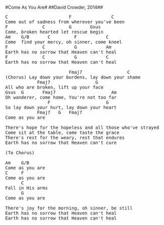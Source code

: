 #Come As You Are#
##David Crowder, 2014##
<pre>
<span class="notes">C                       F               C</span>
Come out of sadness from wherever you've been
<span class="notes">F             C         G       Gsus</span>
Come, broken hearted let rescue begin
<span class="notes">Am    G/B       C         F           C</span>
Come  find your mercy, oh sinner, come kneel
<span class="notes">F             C           G           Am</span>
Earth has no sorrow that Heaven can't heal
<span class="notes">F             C           G           C</span>
Earth has no sorrow that Heaven can't heal

<span class="notes">                        Fmaj7                 C</span>
(Chorus) Lay down your burdens, lay down your shame
<span class="notes">            Fmaj7                 G</span>
All who are broken, lift up your face
<span class="notes">Gsus  G       Fmaj7                     Am</span>
Oh wanderer, come home, You're not too far
<span class="notes">                F                     G</span>
So lay down your hurt, lay down your heart
<span class="notes">            Fmaj7   G   Fmaj7</span>
Come as you are

There's hope for the hopeless and all those who've strayed
Come sit at the table, come taste the grace
There's rest for the weary, rest that endures
Earth has no sorrow that Heaven can't cure

(To Chorus)

<span class="notes">Am    G/B</span>
Come as you are
<span class="notes">C     F</span>
Come as you are
<span class="notes">      C</span>
Fall in His arms
<span class="notes">      G</span>
Come as you are

There's joy for the morning, oh sinner, be still
Earth has no sorrow that Heaven can't heal
Earth has no sorrow that Heaven can't heal
</pre>
